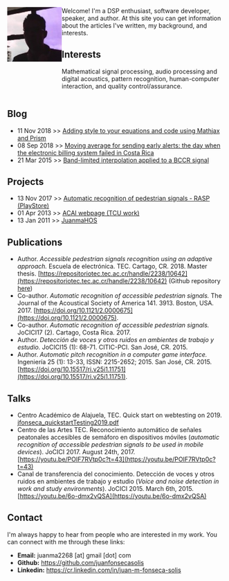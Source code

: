 <!-- Global site tag (gtag.js) - Google Analytics -->
<script async src="https://www.googletagmanager.com/gtag/js?id=UA-144706135-1"></script>
<script>
  window.dataLayer = window.dataLayer || [];
  function gtag(){dataLayer.push(arguments);}
  gtag('js', new Date());

  gtag('config', 'UA-144706135-1');
</script>

<!--Experiment-->
<script type="text/javascript" src="//ajax.googleapis.com/ajax/libs/jquery/2.1.4/jquery.min.js"></script>
<script type="text/javascript" src="//ajax.googleapis.com/ajax/libs/jqueryui/1.10.4/jquery-ui.min.js"></script>
<link rel="stylesheet" type="text/css" href="dist/overhang.min.css" />
<script type="text/javascript" src="dist/overhang.min.js"></script>

<!-- Anti-flicker snippet (recommended)  -->
<style>.async-hide { opacity: 0 !important} </style>
<script>(function(a,s,y,n,c,h,i,d,e){s.className+=' '+y;h.start=1*new Date;
h.end=i=function(){s.className=s.className.replace(RegExp(' ?'+y),'')};
(a[n]=a[n]||[]).hide=h;setTimeout(function(){i();h.end=null},c);h.timeout=c;
})(window,document.documentElement,'async-hide','dataLayer',4000,
{'GTM-T3QBCMS':true});</script>
<!-- Modified Analytics tracking code with Optimize plugin -->
<script>
    (function(i,s,o,g,r,a,m){i['GoogleAnalyticsObject']=r;i[r]=i[r]||function(){
    (i[r].q=i[r].q||[]).push(arguments)},i[r].l=1*new Date();a=s.createElement(o),
    m=s.getElementsByTagName(o)[0];a.async=1;a.src=g;m.parentNode.insertBefore(a,m)
    })(window,document,'script','https://www.google-analytics.com/analytics.js','ga');

    ga('create', 'UA-144706135-1', 'auto');
    ga('require', 'GTM-T3QBCMS');
    ga('send', 'pageview');
    
</script>

<div class="row" style='content: "";display: table;clear: both;width=100%'>
<div class="column" style='float: left;width: 25%;'>
<img src='blog/img/yop.jpeg'>
</div>
<div class="column" style='float: left;width: 75%;'>
Welcome! I'm a DSP enthusiast, software developer, speaker, and author. At this site you can get information about the articles I've written, my background, and interests.

<h2>Interests</h2>

Mathematical signal processing, audio processing and digital acoustics, pattern recognition, human-computer interaction, and quality control/assurance. 

</div>
</div>

## Blog
* 11 Nov 2018 >> [Adding style to your equations and code using Mathjax and Prism](blog/JFonseca.styling.html)
* 08 Sep 2018 >> [Moving average for sending early alerts: the day when the electronic billing system failed in Costa Rica](blog/JFonseca.suavizadoTraficoServidorWeb.html)
* 21 Mar 2015 >> [Band-limited interpolation applied to a BCCR signal](blog/JFonseca.interpolacionBL.html)

## Projects
* 13 Nov 2017 >> [Automatic recognition of pedestrian signals - RASP (PlayStore)](https://play.google.com/store/apps/details?id=ucr.citic.rasp&hl=en_US)
* 01 Apr 2013 >> [ACAI webpage (TCU work)](http://www.acai.cr/)
* 13 Jan 2011 >> [JuanmaHOS](https://juanfonsecasolis.github.io/juanmahos/)

## Publications
* Author. *Accessible pedestrian signals recognition using an adaptive approach.* Escuela de electrónica. TEC. Cartago, CR. 2018. Master thesis. [https://repositoriotec.tec.ac.cr/handle/2238/10642](https://repositoriotec.tec.ac.cr/handle/2238/10642) (Github repository [here](https://github.com/juanfonsecasolis/ARAPSUAA))
* Co-author. *Automatic recognition of accessible pedestrian signals.* The Journal of the Acoustical Society of America 141. 3913. Boston, USA. 2017. [https://doi.org/10.1121/2.0000675](https://doi.org/10.1121/2.0000675).
* Co-author. *Automatic recognition of accessible pedestrian signals.* JoCICI17 (2). Cartago, Costa Rica. 2017.
* Author. *Detección de voces y otros ruidos en ambientes de trabajo y estudio.* JoCICI15 (1): 68-71. CITIC-PCI. San José, CR. 2015.
* Author. *Automatic pitch recognition in a computer game interface.* Ingeniería 25 (1): 13-33, ISSN: 2215-2652; 2015. San José, CR. 2015. [https://doi.org/10.15517/ri.v25i1.11751](https://doi.org/10.15517/ri.v25i1.11751).

## Talks
* Centro Académico de Alajuela, TEC. Quick start on webtesting on 2019. [jfonseca_quickstartTesting2019.pdf](slides/jfonseca_quickstartTesting2019.pdf) 
* Centro de las Artes TEC. Reconocimiento automático de señales peatonales accesibles de semáforo en dispositivos móviles (_automatic recognition of accessible pedestrian signals to be used in mobile devices_). JoCICI 2017. August 24th, 2017. [https://youtu.be/POIF7RVtp0c?t=43](https://youtu.be/POIF7RVtp0c?t=43)
* Canal de transferencia del conocimiento. Detección de voces y otros ruidos en ambientes de trabajo y estudio (_Voice and noise detection in work and study environments_). JoCICI 2015. March 6th, 2015. [https://youtu.be/6o-dmx2vQSA](https://youtu.be/6o-dmx2vQSA)

## Contact

I'm always happy to hear from people who are interested in my work. You can connect with me through these links:
<ul>
<li><b>Email:</b> juanma2268 [at] gmail [dot] com</li>
<li><b>Github:</b> <a href='https://github.com/juanfonsecasolis'>https://github.com/juanfonsecasolis</a></li>
<li><b>Linkedin:</b> <a href='https://cr.linkedin.com/in/juan-m-fonseca-solis'>https://cr.linkedin.com/in/juan-m-fonseca-solis</a></li>
</ul>

